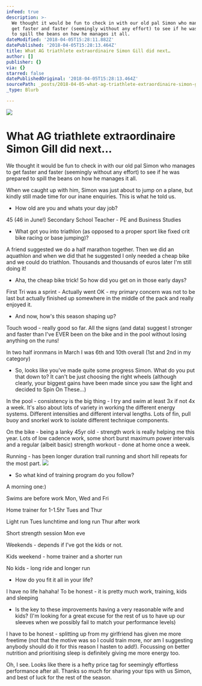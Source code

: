 ```yaml
---
inFeed: true
description: >-
  We thought it would be fun to check in with our old pal Simon who manages to
  get faster and faster (seemingly without any effort) to see if he was prepared
  to spill the beans on how he manages it all.  
dateModified: '2018-04-05T15:28:11.882Z'
datePublished: '2018-04-05T15:28:13.464Z'
title: What AG triathlete extraordinaire Simon Gill did next…
author: []
publisher: {}
via: {}
starred: false
datePublishedOriginal: '2018-04-05T15:28:13.464Z'
sourcePath: _posts/2018-04-05-what-ag-triathlete-extraordinaire-simon-gill-did-next.md
_type: Blurb

---
```

![](https://the-grid-user-content.s3-us-west-2.amazonaws.com/c8add743-c319-4478-be11-7efa668b4126.jpg)

# What AG triathlete extraordinaire Simon Gill did next...

We thought it would be fun to check in with our old pal Simon who manages to get faster and faster (seemingly without any effort) to see if he was prepared to spill the beans on how he manages it all. 

When we caught up with him, Simon was just about to jump on a plane, but kindly still made time for our inane enquiries. This is what he told us. 

* How old are you and whats your day job?

45 (46 in June!) Secondary School Teacher - PE and Business Studies

* What got you into triathlon (as opposed to a proper sport like fixed crit bike racing or base jumping)?

A friend suggested we do a half marathon together.  Then we did an aquathlon and when we did that he suggested I only needed a cheap bike and we could do triathlon. Thousands and thousands of euros later I'm still doing it!

* Aha, the cheap bike trick! So how did you get on in those early days?

First Tri was a sprint  - Actually went OK - my primary concern was not to be last but actually finished up somewhere in the middle of the pack and really enjoyed it.

* And now, how's this season shaping up?

Touch wood - really good so far.  All the signs (and data) suggest I stronger and faster than I've EVER been on the bike and in the pool without losing anything on the runs!

In two half ironmans in March I was 6th and 10th overall (1st and 2nd in my category)

* So, looks like you've made quite some progress Simon.  What do you put that down to? It can't be just choosing the right wheels (although clearly, your biggest gains have been made since you saw the light and decided to Spin On These...)

In the pool - consistency is the big thing - I try and swim at least 3x if not 4x a week.  It's also about lots of variety in working the different energy systems. Different intensities and different interval lengths.  Lots of fin, pull buoy and snorkel work to isolate different technique components.

On the bike - being a lanky 45yr old - strength work is really helping me this year.  Lots of low cadence work, some short burst maximum power intervals and a regular (albeit basic) strength workout - done at home once a week.

Running - has been longer duration trail running and short hill repeats for the most part.
![](https://the-grid-user-content.s3-us-west-2.amazonaws.com/b627889d-48ca-47bf-be84-df9e3b580458.jpg)

* So what kind of training program do you follow?

A morning one:)

Swims are before work Mon, Wed and Fri

Home trainer for 1-1.5hr Tues and Thur

Light run Tues lunchtime and long run Thur after work

Short strength session Mon eve

Weekends - depends if I've got the kids or not.

Kids weekend - home trainer and a shorter run

No kids - long ride and longer run

* How do you fit it all in your life?

I have no life hahaha!  To be honest - it is pretty much work, training, kids and sleeping

* Is the key to these improvements having a very reasonable wife and kids?  (I'm looking for a great excuse for the rest of us to have up our sleeves when we possibly fail to match your performance levels) 

I have to be honest - splitting up from my girlfriend has given me more freetime (not that the motive was so I could train more, nor am I suggesting anybody should do it for this reason I hasten to add!).  Focussing on better nutrition and prioritising sleep is definitely giving me more energy too. 

Oh, I see. Looks like there is a hefty price tag for seemingly effortless performance after all. Thanks so much for sharing your tips with us Simon, and best of luck for the rest of the season.